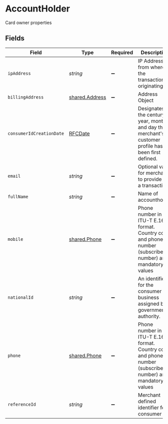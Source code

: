 # AccountHolder

Card owner properties


## Fields

| Field                                                                                                      | Type                                                                                                       | Required                                                                                                   | Description                                                                                                | Example                                                                                                    |
| ---------------------------------------------------------------------------------------------------------- | ---------------------------------------------------------------------------------------------------------- | ---------------------------------------------------------------------------------------------------------- | ---------------------------------------------------------------------------------------------------------- | ---------------------------------------------------------------------------------------------------------- |
| `ipAddress`                                                                                                | *string*                                                                                                   | :heavy_minus_sign:                                                                                         | IP Address from where the transaction is originating                                                       | 127.0.0.1                                                                                                  |
| `billingAddress`                                                                                           | [shared.Address](../../../sdk/models/shared/address.md)                                                    | :heavy_minus_sign:                                                                                         | Address Object                                                                                             |                                                                                                            |
| `consumerIdCreationDate`                                                                                   | [RFCDate](../../../types/rfcdate.md)                                                                       | :heavy_minus_sign:                                                                                         | Designates the century, year, month and day that a merchant's customer profile has been first defined.     | 2020-09-20                                                                                                 |
| `email`                                                                                                    | *string*                                                                                                   | :heavy_minus_sign:                                                                                         | Optional value for merchants to provide for a transaction                                                  | john.doe@email.xyz                                                                                         |
| `fullName`                                                                                                 | *string*                                                                                                   | :heavy_minus_sign:                                                                                         | Name of accountholder                                                                                      | Jane Doe                                                                                                   |
| `mobile`                                                                                                   | [shared.Phone](../../../sdk/models/shared/phone.md)                                                        | :heavy_minus_sign:                                                                                         | Phone number in ITU-T E.164 format. Country code and phone number (subscriber number) are mandatory values |                                                                                                            |
| `nationalId`                                                                                               | *string*                                                                                                   | :heavy_minus_sign:                                                                                         | An identifier for the consumer or business assigned by a government authority.                             |                                                                                                            |
| `phone`                                                                                                    | [shared.Phone](../../../sdk/models/shared/phone.md)                                                        | :heavy_minus_sign:                                                                                         | Phone number in ITU-T E.164 format. Country code and phone number (subscriber number) are mandatory values |                                                                                                            |
| `referenceId`                                                                                              | *string*                                                                                                   | :heavy_minus_sign:                                                                                         | Merchant defined identifier for a consumer                                                                 | AB12345678                                                                                                 |